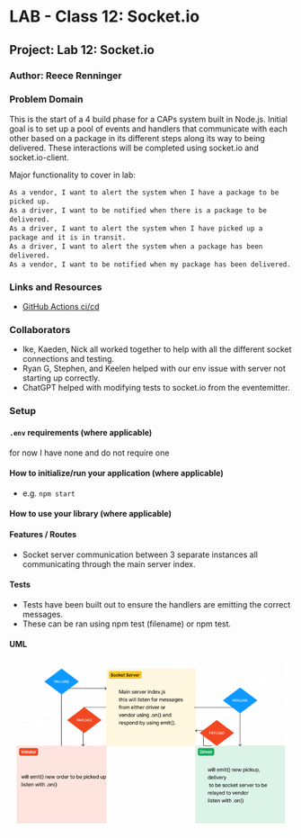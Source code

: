 # LAB - Class 12: Socket.io

## Project: Lab 12: Socket.io

### Author: Reece Renninger

### Problem Domain  

This is the start of a 4 build phase for a CAPs system built in Node.js.  Initial goal is to set up a pool of events and handlers that communicate with each other based on a package in its different steps along its way to being delivered. These interactions will be completed using socket.io and socket.io-client.

Major functionality to cover in lab:

    As a vendor, I want to alert the system when I have a package to be picked up.
    As a driver, I want to be notified when there is a package to be delivered.
    As a driver, I want to alert the system when I have picked up a package and it is in transit.
    As a driver, I want to alert the system when a package has been delivered.
    As a vendor, I want to be notified when my package has been delivered.

### Links and Resources

- [GitHub Actions ci/cd](https://github.com/ReeceRenninger/caps/actions)

### Collaborators

- Ike, Kaeden, Nick all worked together to help with all the different socket connections and testing.
- Ryan G, Stephen, and Keelen helped with our env issue with server not starting up correctly.
- ChatGPT helped with modifying tests to socket.io from the eventemitter.


### Setup

#### `.env` requirements (where applicable)

for now I have none and do not require one


#### How to initialize/run your application (where applicable)

- e.g. `npm start`

#### How to use your library (where applicable)

#### Features / Routes

- Socket server communication between 3 separate instances all communicating through the main server index.

#### Tests

- Tests have been built out to ensure the handlers are emitting the correct messages.
- These can be ran using npm test (filename) or npm test.

#### UML

![Alt text](assets/lab12UML.png)